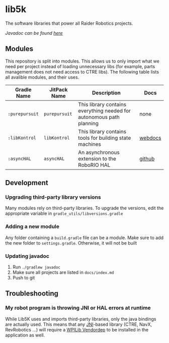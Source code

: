 # lib5k
The software libraries that power all Raider Robotics projects.

*Javadoc can be found [here](https://frc5024.github.io/lib5k)*

## Modules

This repository is split into modules. This allows us to only import what we need per project instead of loading unnecessary libs (for example, parts management does not need access to CTRE libs). The following table lists all avalible modules, and their uses.

| Gradle Name    | JitPack Name  | Description                                                          | Docs                                                               |
|----------------|---------------|----------------------------------------------------------------------|--------------------------------------------------------------------|
| `:purepursuit` | `purepursuit` | This library contains everything needed for autonomous path planning | none                                                               |
| `:libKontrol`  | `libKontrol`  | This library contains tools for building state machines              | [webdocs](https://cs.5024.ca/webdocs/docs/tutorials/statemachines) |
| `:asyncHAL`    | `asyncHAL`    | An asynchronous extension to the RoboRIO HAL                         | [github](asyncHAL/README.md)                                       |

## Development

### Upgrading third-party library versions
Many modules rely on third-party libraries. To upgrade the versions, edit the appropriate variable in `gradle_utils/libversions.gradle`

### Adding a new module
Any folder containing a `build.gradle` file can be a module. Make sure to add the new folder to `settings.gradle`. Otherwise, it will not be built

### Updating javadoc

 1. Run `./gradlew javadoc`
 2. Make sure all projects are listed in `docs/index.md`
 3. Push to git

## Troubleshooting

### My robot program is throwing JNI or HAL errors at runtime
While Lib5K uses and imports third-party libraries, only the java bindings are actually used. This means that any [JNI](https://en.wikipedia.org/wiki/Java_Native_Interface)-based library (CTRE, NavX, RevRobotics ...) will require a [WPILib Vendordep](https://docs.wpilib.org/en/stable/docs/software/wpilib-overview/3rd-party-libraries.html?highlight=vendor) to be installed in the application as well.